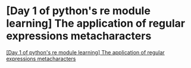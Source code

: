 # [Day 1 of python's re module learning] The application of regular expressions metacharacters
[[Day 1 of python's re module learning] The application of regular expressions metacharacters](https://aiwithcloud.com/2022/09/16/day_1_of_pythons_re_module_learning_the_application_of_regular_expressions_metacharacters/)